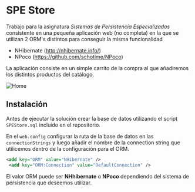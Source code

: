 SPE Store
===================

Trabajo para la asignatura *Sistemas de Persistencia Especializados* consistente en una pequeña aplicación web (no completa) en la que se utilizan 2 ORM's distintos para conseguir la misma funcionalidad

 - NHibernate (http://nhibernate.info/)
 - NPoco (https://github.com/schotime/NPoco)

La aplicación consiste en un simple carrito de la compra al que añadiremos los distintos productos del catálogo.

![Home](https://cloud.githubusercontent.com/assets/354151/11168494/dffddffc-8b91-11e5-9874-86367eaadb47.PNG)


Instalación
-------------
Antes de ejecutar la solución crear la base de datos utilizando el script ``SPEStore.sql`` incluido en el repositorio.

En el ``web.config`` configurar la ruta de la base de datos en las ``connectionStrings`` y luego añadir el nombre de la connection string que utilicemos dentro de la configuración para el ORM. 

```xml
<add key="ORM" value="NHibernate" />
 <add key="ORM:Connection" value="DefaultConnection" />
```

El valor ORM puede ser **NHhibernate** o **NPoco** dependiendo del sistema de persistencia que deseemos utilizar.